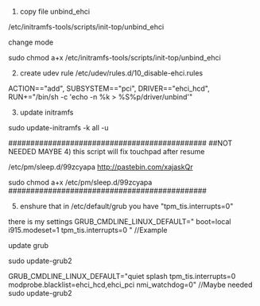 1) copy file unbind_ehci

/etc/initramfs-tools/scripts/init-top/unbind_ehci



change mode

sudo chmod a+x /etc/initramfs-tools/scripts/init-top/unbind_ehci

2) create udev rule /etc/udev/rules.d/10_disable-ehci.rules

ACTION=="add", SUBSYSTEM=="pci", DRIVER=="ehci_hcd", \
    RUN+="/bin/sh -c 'echo -n %k > %S%p/driver/unbind'"

3) update initramfs

sudo update-initramfs -k all -u

#############################################
##NOT NEEDED MAYBE
4) this script will fix touchpad after resume

/etc/pm/sleep.d/99zcyapa http://pastebin.com/xajaskQr

sudo chmod a+x /etc/pm/sleep.d/99zcyapa
#############################################


5) enshure that in /etc/default/grub you have "tpm_tis.interrupts=0"

there is my settings
GRUB_CMDLINE_LINUX_DEFAULT="  boot=local  i915.modeset=1 tpm_tis.interrupts=0 " //Example

update grub

sudo update-grub2

GRUB_CMDLINE_LINUX_DEFAULT="quiet splash tpm_tis.interrupts=0 modprobe.blacklist=ehci_hcd,ehci_pci nmi_watchdog=0" //Maybe needed
sudo update-grub2